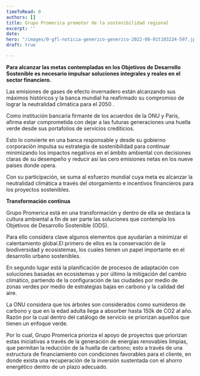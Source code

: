 ```yaml
---
timeToRead: 0
authors: []
title: Grupo Promerica promotor de la sostenibilidad regional
excerpt: ''
date: 
hero: "/images/0-gfl-noticia-generico-generico-2022-08-01t103224-597.jpg"
draft: true

---
```

**Para alcanzar las metas contempladas en los Objetivos de Desarrollo Sostenible es necesario impulsar soluciones integrales y reales en el sector financiero.**

Las emisiones de gases de efecto invernadero están alcanzando sus máximos históricos y la banca mundial ha reafirmado su compromiso de lograr la neutralidad climática para el 2050 .

Como institución bancaria firmante de los acuerdos de la ONU y Paris, afirma estar comprometida con dejar a las futuras generaciones una huella verde desde sus portafolios de servicios crediticios.

Esto lo convierte en una banca responsable y desde su gobierno corporación impulsa su estrategia de sostenibilidad para continuar minimizando los impactos negativos en el ámbito ambiental con decisiones claras de su desempeño y reducir así las cero emisiones netas en los nueve países donde opera.

Con su participación, se suma al esfuerzo mundial cuya meta es alcanzar la neutralidad climática a través del otorgamiento e incentivos financieros para los proyectos sostenibles.

**Transformación continua**

Grupo Promerica está en una transformación y dentro de ella se destaca la cultura ambiental a fin de ser parte las soluciones que contempla los Objetivos de Desarrollo Sostenible (ODS).

Para ello considera clave algunos elementos que ayudarían a minimizar el calentamiento global.El primero de ellos es la conservación de la biodiversidad y ecosistemas, los cuales tienen un papel importante en el desarrollo urbano sostenibles.

En segundo lugar está la planificación de procesos de adaptación con soluciones basadas en ecosistemas y por último la mitigación del cambio climático, partiendo de la configuración de las ciudades por medio de zonas verdes por medio de estrategias bajas en carbono y la calidad del aire.

La ONU considera que los árboles son considerados como sumideros de carbono y que en la edad adulta llega a absorber hasta 150k de CO2 al año. Razón por la cual dentro del catálogo de servicio se priorizan aquellos que tienen un enfoque verde.

Por lo cual, Grupo Promerica prioriza el apoyo de proyectos que priorizan estas iniciativas a través de la generación de energías renovables limpias, que permitan la reducción de la huella de carbono; esto a través de una estructura de financiamiento con condiciones favorables para el cliente, en donde exista una recuperación de la inversión sustentada con el ahorro energético dentro de un plazo adecuado.